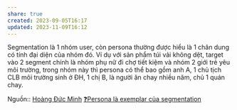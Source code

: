 ```yaml
---
share: true
created: 2023-09-05T16:17
updated: 2023-11-09T16:12
---
```

Segmentation là 1 nhóm user, còn persona thường được hiểu là 1 chân dung có tính đại diện của nhóm đó. Ví dụ với sản phẩm túi vải không dệt, target vào 2 segment chính là nhóm phụ nữ đi chợ tiết kiệm và nhóm 2 giới trẻ yêu môi trường, trong nhóm này thì persona có thể bao gồm anh A, 1 chủ tịch CLB môi trường sinh ở ĐH, 1 chị B, là người ăn chay nhiều năm, chủ 1 quán chay.

Nguồn:: [Hoàng Đức Minh](../../../%CE%9E%20Ngu%E1%BB%93n/Qu%E1%BA%A3n%20l%C3%BD%20d%E1%BB%B1%20%C3%A1n,%20ph%C3%A1t%20tri%E1%BB%83n%20s%E1%BA%A3n%20ph%E1%BA%A9m,%20x%C3%A2y%20d%E1%BB%B1ng%20t%E1%BB%95%20ch%E1%BB%A9c/Ho%C3%A0ng%20%C4%90%E1%BB%A9c%20Minh.md)
[❓Persona là exemplar của segmentation](./%E2%9D%93Persona%20l%C3%A0%20exemplar%20c%E1%BB%A7a%20segmentation.md)
